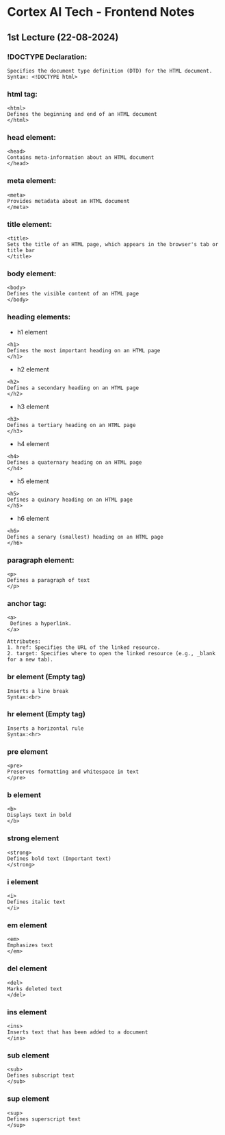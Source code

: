 # Cortex AI Tech - Frontend Notes
## 1st Lecture  (22-08-2024)
### !DOCTYPE Declaration:
```
Specifies the document type definition (DTD) for the HTML document.
Syntax: <!DOCTYPE html>
```
### html tag:
```
<html>
Defines the beginning and end of an HTML document
</html> 
```
### head element:
```
<head>
Contains meta-information about an HTML document
</head> 
```
### meta element:
```
<meta>
Provides metadata about an HTML document
</meta> 
```
### title element:
```
<title>
Sets the title of an HTML page, which appears in the browser's tab or title bar
</title> 
```
### body element:
```
<body>
Defines the visible content of an HTML page
</body> 
```
### heading elements:
* h1 element
```
<h1>
Defines the most important heading on an HTML page
</h1>
```
* h2 element
```
<h2>
Defines a secondary heading on an HTML page
</h2>
```
* h3 element
```
<h3>
Defines a tertiary heading on an HTML page
</h3>
```
* h4 element
```
<h4>
Defines a quaternary heading on an HTML page
</h4>
```
* h5 element
```
<h5>
Defines a quinary heading on an HTML page
</h5>
```
* h6 element
```
<h6>
Defines a senary (smallest) heading on an HTML page
</h6>
```
### paragraph element:
```
<p>
Defines a paragraph of text
</p> 
```
### anchor tag:
```
<a>
 Defines a hyperlink.
</a> 

Attributes: 
1. href: Specifies the URL of the linked resource.
2. target: Specifies where to open the linked resource (e.g., _blank for a new tab).
```
### br element (Empty tag)
```
Inserts a line break
Syntax:<br> 
```
### hr element (Empty tag)
```
Inserts a horizontal rule
Syntax:<hr> 
```
### pre element
```
<pre>
Preserves formatting and whitespace in text
</pre>
```
### b element
```
<b>
Displays text in bold
</b>
```
### strong element
```
<strong>
Defines bold text (Important text)
</strong>
```
### i element
```
<i>
Defines italic text
</i>
```
### em element
```
<em>
Emphasizes text
</em>
```
### del element
```
<del>
Marks deleted text
</del>
```
### ins element
```
<ins>
Inserts text that has been added to a document
</ins>
```
### sub element
```
<sub>
Defines subscript text
</sub>
```
### sup element
```
<sup>
Defines superscript text
</sup>
```

